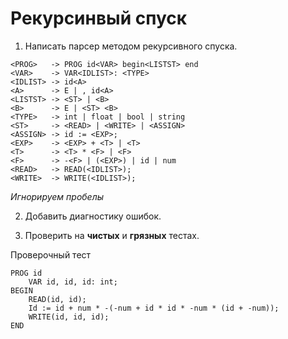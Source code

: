 
# Рекурсинвый спуск

1. Написать парсер методом рекурсивного спуска.

```
<PROG>   -> PROG id<VAR> begin<LISTST> end
<VAR>    -> VAR<IDLIST>: <TYPE>
<IDLIST> -> id<A>
<A>      -> E | , id<A>
<LISTST> -> <ST> | <B>
<B>      -> E | <ST> <B>
<TYPE>   -> int	| float | bool | string
<ST>     -> <READ> | <WRITE> | <ASSIGN>
<ASSIGN> -> id := <EXP>;
<EXP>    -> <EXP> + <T> | <T>
<T>      -> <T> * <F> | <F>
<F>      -> -<F> | (<EXP>) | id | num
<READ>   -> READ(<IDLIST>);
<WRITE>  -> WRITE(<IDLIST>);
```

*Игнорируем пробелы*

2. Добавить диагностику ошибок.

3. Проверить на **чистых** и **грязных** тестах.

Проверочный тест

```
PROG id 
    VAR id, id, id: int;
BEGIN
    READ(id, id);
    Id := id + num * -(-num + id * id * -num * (id + -num));
    WRITE(id, id, id);
END
```
